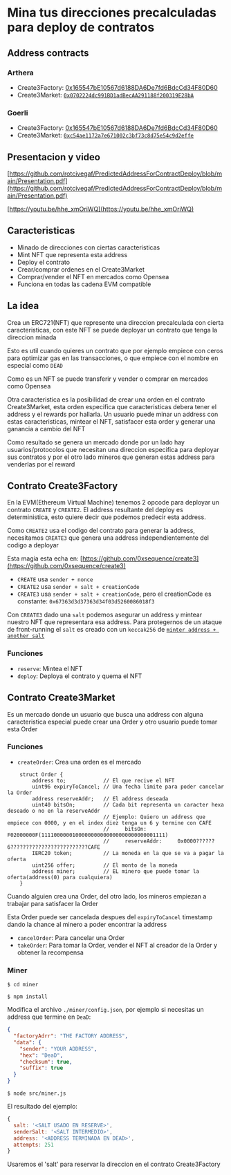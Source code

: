 # Mina tus direcciones precalculadas para deploy de contratos

## Address contracts

### Arthera

- Create3Factory: [0x165547bE10567d6188DA6De7fd6BdcCd34F80D60](https://explorer-test.arthera.net/address/0x165547bE10567d6188DA6De7fd6BdcCd34F80D60)
- Create3Market: [`0x0702224dc991BD1adBecAA291188f200319E28bA`](https://explorer-test.arthera.net/address/0x0702224dc991BD1adBecAA291188f200319E28bA)

### Goerli

- Create3Factory: [0x165547bE10567d6188DA6De7fd6BdcCd34F80D60](https://goerli.etherscan.io/address/0x165547be10567d6188da6de7fd6bdccd34f80d60)
- Create3Market: [`0xc54ae1172a7e671002c3bf73c8d75e54c9d2effe`](https://goerli.etherscan.io/address/0xc54ae1172a7e671002c3bf73c8d75e54c9d2effe)

## Presentacion y video

[https://github.com/rotcivegaf/PredictedAddressForContractDeploy/blob/main/Presentation.pdf](https://github.com/rotcivegaf/PredictedAddressForContractDeploy/blob/main/Presentation.pdf)

[https://youtu.be/hhe_xmOriWQ](https://youtu.be/hhe_xmOriWQ)

## Caracteristicas

- Minado de direcciones con ciertas caracteristicas
- Mint NFT que representa esta address
- Deploy el contrato
- Crear/comprar ordenes en el Create3Market
- Comprar/vender el NFT en mercados como Opensea
- Funciona en todas las cadena EVM compatible

## La idea

Crea un ERC721(NFT) que represente una direccion precalculada con cierta caracteristicas, con este NFT se puede deployar un contrato que tenga la direccion minada

Esto es util cuando quieres un contrato que por ejemplo empiece con ceros para optimizar gas en las transacciones, o que empiece con el nombre en especial como `DEAD`

Como es un NFT se puede transferir y vender o comprar en mercados como Opensea

Otra caracteristica es la posibilidad de crear una orden en el contrato Create3Market, esta orden especifica que caracteristicas debera tener el address y el rewards por hallarla. Un usuario puede minar un address con estas caracteristicas, mintear el NFT, satisfacer esta order y generar una ganancia a cambio del NFT

Como resultado se genera un mercado donde por un lado hay usuarios/protocolos que necesitan una direccion especifica para deployar sus contratos y por el otro lado mineros que generan estas address para venderlas por el reward

## Contrato Create3Factory

En la EVM(Ethereum Virtual Machine) tenemos 2 opcode para deployar un contrato `CREATE` y `CREATE2`. El address resultante del deploy es deterministica, esto quiere decir que podemos predecir esta address.

Como `CREATE2` usa el codigo del contrato para generar la address, necesitamos `CREATE3` que genera una address independientemente del codigo a deployar

Esta magia esta echa en: [https://github.com/0xsequence/create3](https://github.com/0xsequence/create3)

- `CREATE` usa `sender + nonce`
- `CREATE2` usa `sender + salt + creationCode`
- `CREATE3` usa `sender + salt + creationCode`, pero el creationCode es constante: `0x67363d3d37363d34f03d5260086018f3`

Con `CREATE3` dado una `salt` podemos asegurar un address y mintear nuestro NFT que representara esa address. Para protegernos de un ataque de front-running el `salt` es creado con un `keccak256` de [`minter address + another salt`](https://github.com/rotcivegaf/create3/blob/9e6b01e7caa8da3e90327acfd1d97dc76e8cb79f/smart-contracts/src/Create3Factory.sol#L60-L67)

### Funciones

- `reserve`: Mintea el NFT
- `deploy`: Deploya el contrato y quema el NFT

## Contrato Create3Market

Es un mercado donde un usuario que busca una address con alguna caracteristica especial puede crear una Order y otro usuario puede tomar esta Order

### Funciones

- `createOrder`: Crea una orden es el mercado

```solidity
    struct Order {
        address to;            // El que recive el NFT
        uint96 expiryToCancel; // Una fecha limite para poder cancelar la Order
        address reserveAddr;   // El address deseada
        uint40 bitsOn;         // Cada bit representa un caracter hexa deseado o no en la reserveAddr
                               // Ejemplo: Quiero un address que empiece con 0000, y en el index diez tenga un 6 y termine con CAFE
                               //     bitsOn: F02000000F(1111000000100000000000000000000000001111)
                               //     reserveAddr:     0x0000??????6?????????????????????????CAFE
        IERC20 token;          // La moneda en la que se va a pagar la oferta
        uint256 offer;         // El monto de la moneda
        address miner;         // EL minero que puede tomar la oferta(address(0) para cualquiera)
    }
```

Cuando alguien crea una Order, del otro lado, los mineros empiezan a trabajar para satisfacer la Order

Esta Order puede ser cancelada despues del `expiryToCancel` timestamp dando la chance al minero a poder encontrar la address

- `cancelOrder`: Para cancelar una Order
- `takeOrder`: Para tomar la Order, vender el NFT al creador de la Order y obtener la recompensa

### Miner

```
$ cd miner
```
```
$ npm install
```

Modifica el archivo `./miner/config.json`, por ejemplo si necesitas un address que termine en `DeaD`:

```json
{
  "factoryAdrr": "THE FACTORY ADDRESS",
  "data": {
    "sender": "YOUR ADDRESS",
    "hex": "DeaD",
    "checksum": true,
    "suffix": true
  }
}
```

```
$ node src/miner.js
```

El resultado del ejemplo:
```javascript
{
  salt: '<SALT USADO EN RESERVE>',
  senderSalt: '<SALT INTERMEDIO>',
  address: '<ADDRESS TERMINADA EN DEAD>',
  attempts: 251
}
```

Usaremos el 'salt' para reservar la direccion en el contrato Create3Factory